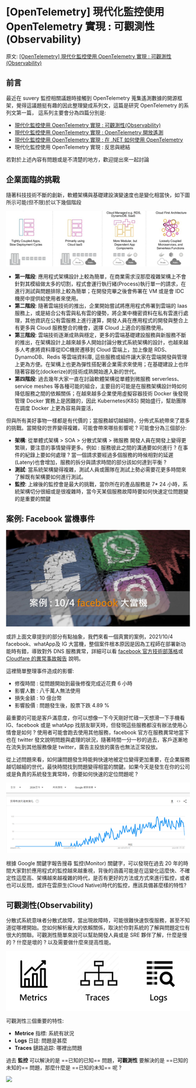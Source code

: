 # [OpenTelemetry] 現代化監控使用 OpenTelemetry 實現 : 可觀測性(Observability)

原文: [[OpenTelemetry] 現代化監控使用 OpenTelemetry 實現 : 可觀測性(Observability)](https://marcus116.blogspot.com/2022/01/modern-monitoring-using-openTelemetry-with-Observability.html)

## 前言

最近在 suvery 監控相關議題時接觸到 OpenTelemetry 蒐集遙測數據的開源框架，覺得這議題挺有趣的因此整理變成系列文，這篇是研究 OpenTelemetry 的系列文第一篇， 這系列主要會分為四篇分別是:

- [現代化監控使用 OpenTelemetry 實現 : 可觀測性(Observability)](https://marcus116.blogspot.com/2022/01/modern-monitoring-using-openTelemetry-with-Observability.html)
- [現代化監控使用 OpenTelemetry 實現 : OpenTelemetry 開放遙測](https://marcus116.blogspot.com/2022/01/opentelemetry-opentelemetry.html)
- [現代化監控使用 OpenTelemetry 實現 : 在 .NET 如何使用 OpenTelemetry](https://marcus116.blogspot.com/2022/01/opentelemetry-in-asp-net.html.html)
- 現代化監控使用 OpenTelemetry 實現 : 反思與總結

若對於上述內容有問題或是不清楚的地方，歡迎提出來一起討論

## 企業面臨的挑戰

隨著科技技術不斷的創新，軟體架構與基礎建設演變速度也是變化相當快，如下圖所示可能(但不限)於以下幾個階段

![](./assets/modern-architecture-evolve.png)

- **第一階段**: 應用程式架構設計上較為簡單，在商業需求沒那麼複雜架構上不會針對其模組做太多的切割，程式會運行執行緒(Process)執行單一的請求，在進行測試與問題排除上較為簡單；在開發完畢之後會佈署在 VM 或是會 IDC 機房中提供給使用者來使用。
- **第二階段**: 隨著雲端技術的推出，企業開始嘗試將應用程式佈署到雲端的 Iaas 服務上，或是結合公有雲與私有雲的優勢，將企業中機密資料在私有雲進行處理，其他資訊在公有雲服務上進行運算，開發人員在應用程式的開發與整合上有更多與 Cloud 服務整合的機會，選擇 Cloud 上適合的服務使用。
- **第三階段**: 雲端技術逐漸成熟與穩定，更多的雲端基礎建設服務與新服務不斷的推出，在架構設計上越來越多人開始討論分散式系統架構的設計，也越來越多人考慮將資料庫從IDC機房遷移到 Cloud 雲端上，加上像是 RDS、DynamoDB、Redis 等雲端資料庫, 這些服務或組件讓大家在雲端開發與管理上更為方便。在架構上也更為彈性搭配著企業需求來使用；在基礎建設上也伴隨著容器化(dockerize)的技術成熟開始進入新的世代。
- **第四階段**: 過去幾年大家一直在討論軟體架構從單體到微服務 serverless、service meshes 等各種可能的組合，主要目的可能是在服務架構設計時如何降低服務之間的依賴關係；在越來越多企業使用虛擬容器技術 Docker 後發現管理 Docker 實務上是困難的，因此 Kubernetes(K8S) 開始盛行，幫助團隊在調度 Docker 上更為容易與靈活，

但與所有美好事物一樣都是有代價的；當服務越切越細時，分佈式系統帶來了眾多的挑戰。當開發的世界變得複雜，可能會帶來哪些影響呢 ? 可能會分為三個部分:

- **架構**: 從單體式架構 > SOA > 分散式架構 > 微服務 開發人員在開發上變得更繁瑣，要注意的事情變得更多。例如 : 服務彼此之間的溝通要如何進行 ? 在事件的紀錄上要如何處理 ? 當一個請求要經過多個服務的時候相對的延遲(Lateny)也會增加，服務的拆分與請求時間的部分該如何達到平衡 ?
- **測試**: 當系統架構變得複雜，測試人員或團隊在測試上勢必需要花更多時間來了解既有架構要如何進行測試。
- **監控**: 上線後的監控會是最大的挑戰，當你所在的產品服務是 7* 24 小時，系統架構切分很細或是很複雜時，當今天某個服務故障時要如何快速定位問題變的是重要的關鍵

## 案例: Facebook 當機事件

![](./assets/fb-down.jpeg)

或許上面文章提到的部分有點抽象，我們來看一個真實的案例，2021/10/4 facebook、whatApp及 IG 大當機，整個案件根本原因是因為工程師在部署新功能時有錯，導致對外 DNS 服務異常，詳細可以看 [facebook 官方技術部落格](https://engineering.fb.com/2021/10/05/networking-traffic/outage-details/)或 [Cloudfare 的異常事故報告](https://blog.cloudflare.com/october-2021-facebook-outage/?fbclid=IwAR0srcfKHC5izjxKw4t4k7ot5NU2WLb8h_5Q6v-wfoERnhf5UH8asRAyPyc) 說明。

這裡簡單整理事件造成的影響:

- 修復時間 : 從問題開始到最後修復完成近花費 6 小時
- 影響人數 : 八千萬人無法使用
- 損失金額 : 10 億台幣
- 影響股價 : 問題發生後，股票下跌 4.89 %

最重要的可能是客戶滿意度，你可以想像一下今天剛好忙碌一天想滑一下手機看 IG、facebook 或是 whatApp 找朋友聊天時，但發現這些服務都沒有辦法使用心情會是如何 ? 使用者可能會跑去使用其他服務，facebook 官方在服務異常地當下也在 twitter 發文說明問題與處理的狀況，隨著時間一分一秒的過去，客戶逐漸地在流失到其他服務像是 twitter，廣告主投放的廣告也無法正常投放。

從上述問題來看，如何讓問題發生時能夠快速地被定位變得更加重要，在企業服務越切越細的世代，最快時間找到問題變得相當的關鍵。如果今天是發生在你的公司或是負責的系統發生異常時，你要如何快速的定位問題呢 ?

![](./assets/monitor-trend.png)

根據 Google 關鍵字報告搜尋 監控(Monitor) 關鍵字，可以發現在過去 20 年的時間大家對於應用程式的監控越來越重視，背後的涵義可能是在這變化這麼快、不確定性這麼高、架構越來越複雜的時代，是否有更好的方法或方式來進行監控，或者也可以反問，或許在雲原生(Cloud Native)時代的監控，應該具備甚麼樣的特性?

## 可觀測性(Observability)

分散式系統意味者分散式故障，當出現故障時，可能很難快速恢復服務，甚至不知道從哪裡開始。您如何解析龐大的依賴關係，取決於你對系統的了解與問題定位有很大的關聯。可觀測性簡單來說可以幫助開發人員或是 SRE 夥伴了解，什麼是慢的 ? 什麼是壞的 ? 以及需要做什麼來提高性能。

![](./assets/observability-three-pillars.png)

可觀測性三個重要的特性:

- **Metrice** 指標: 系統有狀況
- **Logs** 日誌: 問題是甚麼
- **Traces** 鏈路追踪: 哪裡出問題

過去 **監控** 可以解決的是 ==已知的已知== 問題，**可觀測性** 要解決的是 ==已知的未知的== 問題，那麼什麼是 ==已知的未知== 呢 ?

![](./assets/)